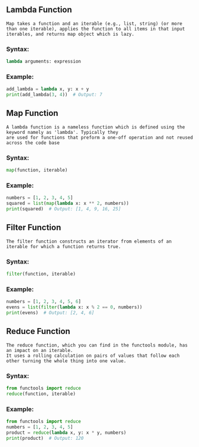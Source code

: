 ## Lambda Function
```
Map takes a function and an iterable (e.g., list, string) (or more than one iterable), applies the function to all items in that input iterables, and returns map object which is lazy.
```
### Syntax:
```py
lambda arguments: expression
```
### Example:
```py
add_lambda = lambda x, y: x + y
print(add_lambda(3, 4))  # Output: 7
```
## Map Function
```
A lambda function is a nameless function which is defined using the keyword namely as 'lambda'. Typically they
are used for functions that preform a one-off operation and not reused across the code base
```
### Syntax:
```py
map(function, iterable)
```
### Example:
```py
numbers = [1, 2, 3, 4, 5]
squared = list(map(lambda x: x ** 2, numbers))
print(squared)  # Output: [1, 4, 9, 16, 25]
```
## Filter Function
```
The filter function constructs an iterator from elements of an iterable for which a function returns true.
```
### Syntax:
```py
filter(function, iterable)
```
### Example:
```py
numbers = [1, 2, 3, 4, 5, 6]
evens = list(filter(lambda x: x % 2 == 0, numbers))
print(evens)  # Output: [2, 4, 6]
```
## Reduce Function
```
The reduce function, which you can find in the functools module, has an impact on an iterable.
It uses a rolling calculation on pairs of values that follow each other turning the whole thing into one value.
```
### Syntax:
```py
from functools import reduce
reduce(function, iterable)
```
### Example:
```py
from functools import reduce
numbers = [1, 2, 3, 4, 5]
product = reduce(lambda x, y: x * y, numbers)
print(product)  # Output: 120
```
